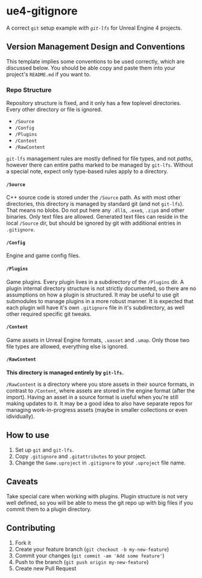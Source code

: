 # ue4-gitignore

A correct `git` setup example *with `git-lfs`* for Unreal Engine 4 projects.

## Version Management Design and Conventions

This template implies some conventions to be used correctly, which are discussed below. You should be able copy and paste them into your project's `README.md` if you want to.

### Repo Structure

Repository structure is fixed, and it only has a few toplevel directories. Every other directory or file is ignored.

- `/Source`
- `/Config`
- `/Plugins`
- `/Content`
- `/RawContent`

`git-lfs` management rules are mostly defined for file types, and not *paths*, however there can entire paths marked to be managed by `git-lfs`. Without a special note, expect only type-based rules apply to a directory.

#### `/Source`

C++ source code is stored under the `/Source` path. As with most other directories, this directory is managed by standard git (and not `git-lfs`). That means no blobs. Do not put here any `.dll`s, `.exe`s, `.zip`s and other binaries. Only text files are allowed.
Generated text files can reside in the local `/Source` dir, but should be ignored by git with additional entries in `.gitignore`.

#### `/Config`

Engine and game config files.

#### `/Plugins`

Game plugins. Every plugin lives in a subdirectory of the `/Plugins` dir. A plugin internal directory structure is not strictly documented, so there are no assumptions on how a plugin is structured.
It may be useful to use git submodules to manage plugins in a more robust manner.
It is expected that each plugin will have it's own `.gitignore` file in it's subdirectory, as well other required specific git tweaks.

#### `/Content`

Game assets in Unreal Engine formats, `.uasset` and `.umap`. Only those two file types are allowed, everything else is ignored.

#### `/RawContent`

**This directory is managed entirely by `git-lfs`.**

`/RawContent` is a directory where you store assets in their source formats, in contrast to `/Content`, where assets are stored in the engine format (after the import). Having an asset in a source format is useful when you're still making updates to it. It may be a good idea to also have separate repos for managing work-in-progress assets (maybe in smaller collections or even idividually).

## How to use

1. Set up `git` and `git-lfs`.
2. Copy `.gitignore` and `.gitattributes` to your project.
3. Change the `Game.uproject` in `.gitignore` to your `.uproject` file name.

## Caveats

Take special care when working with plugins. Plugin structure is not very well defined, so you will be able to mess the git repo up with big files if you commit them to a plugin directory.

## Contributing

1. Fork it
2. Create your feature branch (`git checkout -b my-new-feature`)
3. Commit your changes (`git commit -am 'Add some feature'`)
4. Push to the branch (`git push origin my-new-feature`)
5. Create new Pull Request
